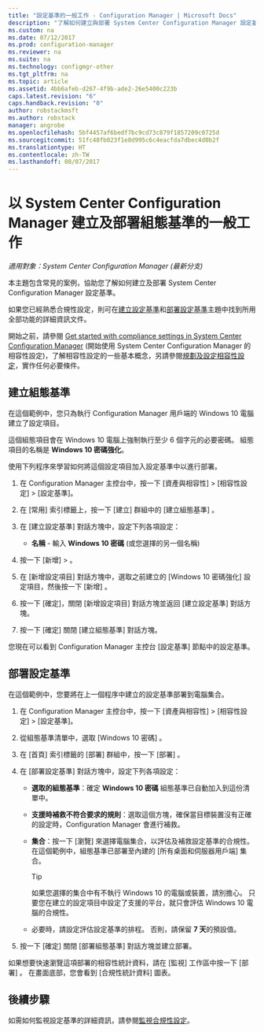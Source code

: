 ```yaml
---
title: "設定基準的一般工作 - Configuration Manager | Microsoft Docs"
description: "了解如何建立與部署 System Center Configuration Manager 設定基準。"
ms.custom: na
ms.date: 07/12/2017
ms.prod: configuration-manager
ms.reviewer: na
ms.suite: na
ms.technology: configmgr-other
ms.tgt_pltfrm: na
ms.topic: article
ms.assetid: 4bb6afeb-d267-4f9b-ade2-26e5400c223b
caps.latest.revision: "6"
caps.handback.revision: "0"
author: robstackmsft
ms.author: robstack
manager: angrobe
ms.openlocfilehash: 5bf4457af6bedf7bc9cd73c879f1857209c0725d
ms.sourcegitcommit: 51fc48fb023f1e8d995c6c4eacfda7dbec4d0b2f
ms.translationtype: HT
ms.contentlocale: zh-TW
ms.lasthandoff: 08/07/2017
---
```

# <a name="common-tasks-for-creating-and-deploying-configuration-baselines-with-system-center-configuration-manager"></a>以 System Center Configuration Manager 建立及部署組態基準的一般工作

*適用對象：System Center Configuration Manager (最新分支)*

本主題包含常見的案例，協助您了解如何建立及部署 System Center Configuration Manager 設定基準。  

 如果您已經熟悉合規性設定，則可在[建立設定基準](../../compliance/deploy-use/create-configuration-baselines.md)和[部署設定基準](../../compliance/deploy-use/deploy-configuration-baselines.md)主題中找到所用全部功能的詳細資訊文件。  

 開始之前，請參閱 [Get started with compliance settings in System Center Configuration Manager](../../compliance/get-started/get-started-with-compliance-settings.md) (開始使用 System Center Configuration Manager 的相容性設定)，了解相容性設定的一些基本概念，另請參閱[規劃及設定相容性設定](../../compliance/plan-design/plan-for-and-configure-compliance-settings.md)，實作任何必要條件。  

## <a name="create-a-configuration-baseline"></a>建立組態基準  
 在這個範例中，您只為執行 Configuration Manager 用戶端的 Windows 10 電腦建立了設定項目。  

 這個組態項目會在 Windows 10 電腦上強制執行至少 6 個字元的必要密碼。 組態項目的名稱是 **Windows 10 密碼強化**。  

使用下列程序來學習如何將這個設定項目加入設定基準中以進行部署。  

1.  在 Configuration Manager 主控台中，按一下 [資產與相容性] > [相容性設定] > [設定基準]。  

3.  在 [常用]  索引標籤上，按一下 [建立]  群組中的 [建立組態基準] 。  

4.  在 [建立設定基準] 對話方塊中，設定下列各項設定：  

    -   **名稱** - 輸入 **Windows 10 密碼** (或您選擇的另一個名稱)  

5.  按一下 [新增]  > 。  

6.  在 [新增設定項目]  對話方塊中，選取之前建立的 [Windows 10 密碼強化]  設定項目，然後按一下 [新增] 。  

7.  按一下 [確定]，關閉 [新增設定項目] 對話方塊並返回 [建立設定基準] 對話方塊。

8.  按一下 [確定]  關閉 [建立組態基準]  對話方塊。  

 您現在可以看到 Configuration Manager 主控台 [設定基準] 節點中的設定基準。  

## <a name="deploy-the-configuration-baseline"></a>部署設定基準  
 在這個範例中，您要將在上一個程序中建立的設定基準部署到電腦集合。  

1.  在 Configuration Manager 主控台中，按一下 [資產與相容性] > [相容性設定] > [設定基準]。  

3.  從組態基準清單中，選取 [Windows 10 密碼] 。  

4.  在 [首頁]  索引標籤的 [部署]  群組中，按一下 [部署] 。  

5.  在 [部署設定基準] 對話方塊中，設定下列各項設定：  

    -   **選取的組態基準**：確定 **Windows 10 密碼** 組態基準已自動加入到這份清單中。  

    -   **支援時補救不符合要求的規則**：選取這個方塊，確保當目標裝置沒有正確的設定時，Configuration Manager 會進行補救。  

    -   **集合**：按一下 [瀏覽] 來選擇電腦集合，以評估及補救設定基準的合規性。 在這個範例中，組態基準已部署至內建的 [所有桌面和伺服器用戶端]  集合。  

        > [!TIP]  
        >  如果您選擇的集合中有不執行 Windows 10 的電腦或裝置，請別擔心。 只要您在建立的設定項目中設定了支援的平台，就只會評估 Windows 10 電腦的合規性。  

    -   必要時，請設定評估設定基準的排程。 否則，請保留 **7 天**的預設值。  

7.  按一下 [確定]  關閉 [部署組態基準]  對話方塊並建立部署。  

 如果想要快速瀏覽這項部署的相容性統計資料，請在 [監視]  工作區中按一下 [部署] 。 在畫面底部，您會看到 [合規性統計資料] 圖表。  

## <a name="next-steps"></a>後續步驟 

如需如何監視設定基準的詳細資訊，請參閱[監視合規性設定](../../compliance/deploy-use/monitor-compliance-settings.md)。  
